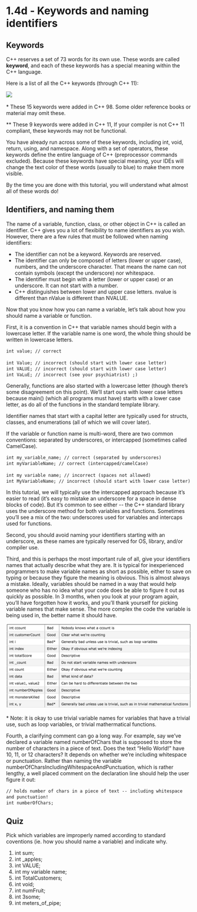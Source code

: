 # 1.4d - Keywords and naming identifiers

## Keywords

C++ reserves a set of 73 words for its own use. These words are called **keyword**, and each of these keywords has a special meaning within the C++ language.

Here is a list of all the C++ keywords (through C++ 11):

![](keyword.png)

\* These 15 keywords were added in C++ 98. Some older reference books or material may omit these.

\*\* These 9 keywords were added in C++ 11, If your compiler is not C++ 11 compliant, these keywords may not be functional.

You have already run across some of these keywords, including int, void, return, using, and namespace. Along with a set of operators, these keywords define the entire language of C++ (preprocessor commands excluded). Because these keywords have special meaning, your IDEs will change the text color of these words (usually to blue) to make them more visible.

By the time you are done with this tutorial, you will understand what almost all of these words do!

## Identifiers, and naming them

The name of a variable, function, class, or other object in C++ is called an identifier. C++ gives you a lot of flexibility to name identifiers as you wish. However, there are a few rules that must be followed when naming identifiers:

- The identifier can not be a keyword. Keywords are reserved.
- The identifier can only be composed of letters (lower or upper case), numbers, and the underscore character. That means the name can not contain symbols (except the underscore) nor whitespace.
- The identifier must begin with a letter (lower or upper case) or an underscore. It can not start with a number.
- C++ distinguishes between lower and upper case letters. nvalue is different than nValue is different than NVALUE.

Now that you know how you can name a variable, let’s talk about how you should name a variable or function.

First, it is a convention in C++ that variable names should begin with a lowercase letter. If the variable name is one word, the whole thing should be written in lowercase letters.

```
int value; // correct

int Value; // incorrect (should start with lower case letter)
int VALUE; // incorrect (should start with lower case letter)
int VaLuE; // incorrect (see your psychiatrist) ;)
```

Generally, functions are also started with a lowercase letter (though there’s some disagreement on this point). We’ll start ours with lower case letters because main() (which all programs must have) starts with a lower case letter, as do all of the functions in the standard template library.

Identifier names that start with a capital letter are typically used for structs, classes, and enumerations (all of which we will cover later).

If the variable or function name is multi-word, there are two common conventions: separated by underscores, or intercapped (sometimes called CamelCase).

```
int my_variable_name; // correct (separated by underscores)
int myVariableName; // correct (intercapped/camelCase)

int my variable name; // incorrect (spaces not allowed)
int MyVariableName; // incorrect (should start with lower case letter)
```

In this tutorial, we will typically use the intercapped approach because it’s easier to read (it’s easy to mistake an underscore for a space in dense blocks of code). But it’s common to see either -- the C++ standard library uses the underscore method for both variables and functions. Sometimes you’ll see a mix of the two: underscores used for variables and intercaps used for functions.

Second, you should avoid naming your identifiers starting with an underscore, as these names are typically reserved for OS, library, and/or compiler use.

Third, and this is perhaps the most important rule of all, give your identifiers names that actually describe what they are. It is typical for inexperienced programmers to make variable names as short as possible, either to save on typing or because they figure the meaning is obvious. This is almost always a mistake. Ideally, variables should be named in a way that would help someone who has no idea what your code does be able to figure it out as quickly as possible. In 3 months, when you look at your program again, you’ll have forgotten how it works, and you’ll thank yourself for picking variable names that make sense. The more complex the code the variable is being used in, the better name it should have.

![](naming.png)

\* Note: it is okay to use trivial variable names for variables that have a trivial use, such as loop variables, or trivial mathermatical functions.

Fourth, a clarifying comment can go a long way. For example, say we’ve declared a variable named numberOfChars that is supposed to store the number of characters in a piece of text. Does the text “Hello World!” have 10, 11, or 12 characters? It depends on whether we’re including whitespace or punctuation. Rather than naming the variable numberOfCharsIncludingWhitespaceAndPunctuation, which is rather lengthy, a well placed comment on the declaration line should help the user figure it out:

```
// holds number of chars in a piece of text -- including whitespace and punctuation!
int numberOfChars;
```


## Quiz

Pick which variables are improperly named according to standard coventions (ie. how you should name a variable) and indicate why.

1) int sum;
2) int _apples;
3) int VALUE;
4) int my variable name;
5) int TotalCustomers;
6) int void;
7) int numFruit;
8) int 3some;
9) int meters_of_pipe;
